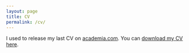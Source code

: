 ```yaml
---
layout: page
title: CV
permalink: /cv/
---
```


I used to release my last CV on [academia.com](https://tzuchi.academia.edu/SauChinChen). You can [download my CV here](https://www.academia.edu/attachments/40321513/download_file?s=profile).

<!--I embed a current version of my CV below.
{% include embedpdf.html code="30ah9tgxevj1vl9/svm-cv.pdf" width=100 height=800 %}-->


